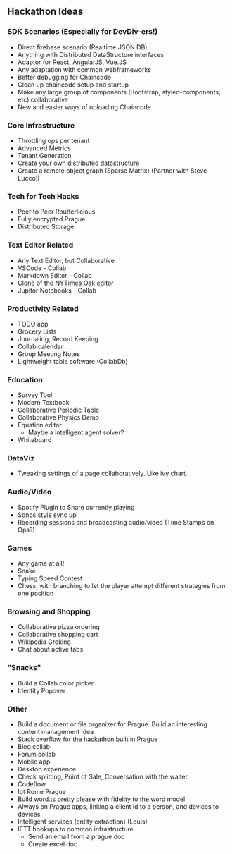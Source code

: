 ## Hackathon Ideas

### SDK Scenarios (Especially for DevDiv-ers!)
* Direct firebase scenario (Realtime JSON DB)
* Anything with Distributed DataStructure interfaces
* Adaptor for React, AngularJS, Vue.JS 
* Any adaptation with common webframeworks
* Better debugging for Chaincode
* Clean up chaincode setup and startup
* Make any large group of components (Bootstrap, styled-components, etc) collaborative
* New and easier ways of uploading Chaincode

### Core Infrastructure
* Throttling ops per tenant
* Advanced Metrics
* Tenant Generation
* Create your own distributed datastructure
* Create a remote object graph (Sparse Matrix) (Partner with Steve Lucco!)

### Tech for Tech Hacks
* Peer to Peer Routterlicious
* Fully encrypted Prague
* Distributed Storage

### Text Editor Related
* Any Text Editor, but Collaborative
* VSCode - Collab
* Markdown Editor - Collab
* Clone of the [NYTimes Oak editor](https://open.nytimes.com/building-a-text-editor-for-a-digital-first-newsroom-f1cb8367fc21)
* Jupitor Notebooks - Collab

### Productivity Related
* TODO app
* Grocery Lists
* Journaling, Record Keeping 
* Collab calendar
* Group Meeting Notes
* Lightweight table software (CollabDb)

### Education
* Survey Tool
* Modern Textbook
* Collaborative Periodic Table
* Collaborative Physics Demo
* Equation editor
    * Maybe a intelligent agent solver?
* Whiteboard

### DataViz
* Tweaking settings of a page collaboratively. Like ivy chart.

### Audio/Video
* Spotify Plugin to Share currently playing
* Sonos style sync up
* Recording sessions and broadcasting audio/video (Time Stamps on Ops?)
  
### Games
* Any game at all!
* Snake
* Typing Speed Contest
* Chess, with branching to let the player attempt different strategies from one position

### Browsing and Shopping
* Collaborative pizza ordering
* Collaborative shopping cart
* Wikipedia Groking
* Chat about active tabs

### "Snacks"
* Build a Collab color picker
* Identity Popover
  
### Other
* Build a document or file organizer for Prague. Build an interesting content management idea
* Stack overflow for the hackathon built in Prague
* Blog collab
* Forum collab
* Mobile app
* Desktop experience
* Check splitting, Point of Sale, Conversation with the waiter, 
* Codeflow
* Iot Rome Prague
* Build word.ts pretty please with fidelity to the word model
* Always on Prague apps, linking a client id to a person, and devices to devices,
* Intelligent services (entity extraction) (Louis)
* IFTT hookups to common infrastructure
    * Send an email from a prague doc
    * Create excel doc


